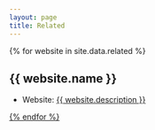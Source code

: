 ```yaml
---
layout: page
title: Related
---
```


{% for website in site.data.related %}

  <h2>{{ website.name }}</h2>

  <ul>
    <li>Website: <a href="{{ website.address }}>{{ website.address-text }}</li>
    <li>Contact: [{{ website.contact-text }}]({{ website.contact }})</li>
    <li>Description:<br><div class="message">{{ website.description }}</div></li>
  </ul>

{% endfor %}
